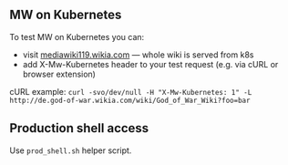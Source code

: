 ## MW on Kubernetes
To test MW on Kubernetes you can:
- visit [mediawiki119.wikia.com](http://mediawiki119.wikia.com) — whole wiki is served from k8s
- add X-Mw-Kubernetes header to your test request (e.g. via cURL or browser extension)

cURL example: `curl -svo/dev/null -H "X-Mw-Kubernetes: 1" -L http://de.god-of-war.wikia.com/wiki/God_of_War_Wiki?foo=bar`

## Production shell access

Use `prod_shell.sh` helper script.